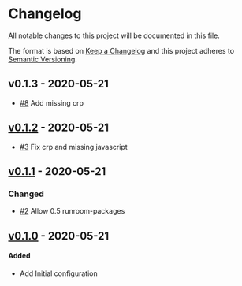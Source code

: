 # Changelog

All notable changes to this project will be documented in this file.

The format is based on [Keep a Changelog](http://keepachangelog.com/en/1.0.0/)
and this project adheres to [Semantic Versioning](http://semver.org/spec/v2.0.0.html).

<!-- changelog-linker -->

## v0.1.3 - 2020-05-21

- [#8] Add missing crp

## [v0.1.2] - 2020-05-21

- [#3] Fix crp and missing javascript

## [v0.1.1] - 2020-05-21

### Changed

- [#2] Allow 0.5 runroom-packages

## [v0.1.0] - 2020-05-21

#### Added

- Add Initial configuration

[v0.1.0]: https://github.com/Runroom/SamplesBundle/compare/0.1.0...v0.1.0
[#2]: https://github.com/Runroom/SamplesBundle/pull/2
[#3]: https://github.com/Runroom/SamplesBundle/pull/3
[v0.1.1]: https://github.com/Runroom/SamplesBundle/compare/v0.1.0...v0.1.1
[#8]: https://github.com/Runroom/SamplesBundle/pull/8
[v0.1.2]: https://github.com/Runroom/SamplesBundle/compare/v0.1.1...v0.1.2
